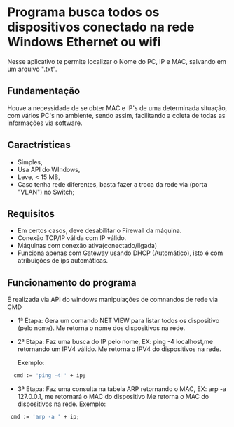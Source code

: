 # Programa busca todos os dispositivos conectado na rede Windows Ethernet ou wifi

Nesse aplicativo te permite localizar o Nome do PC, IP e MAC, salvando em um arquivo ".txt".

## Fundamentação

Houve a necessidade de se obter MAC e IP's de uma determinada situação, com vários PC's no ambiente,
sendo assim, facilitando a coleta de todas as informações via software.

## Caractrísticas

* Simples,
* Usa API do WIndows,
* Leve, < 15 MB,
* Caso tenha rede diferentes, basta fazer a troca da rede via (porta "VLAN") no Switch;

## Requisitos

* Em certos casos, deve desabilitar o Firewall da máquina.
* Conexão TCP/IP válida com IP válido.
* Máquinas com conexão ativa(conectado/ligada)
* Funciona apenas com Gateway usando DHCP (Automático), isto é com atribuições de ips automáticas.


## Funcionamento do programa

É realizada via API do windows manipulações de comnandos de rede via CMD

* 1ª Etapa: Gera um comando NET VIEW para listar todos os dispositivo (pelo nome).
  Me retorna o nome dos dispositivos na rede.
* 2ª Etapa: Faz uma busca do IP pelo nome, EX: ping -4 localhost,me retornando um IPV4 válido. 
  Me retorna o IPV4 do dispositivos na rede.
  
  Exemplo:
```pascal
  cmd := 'ping -4 ' + ip;
```
	
* 3ª Etapa: Faz uma consulta na tabela ARP retornando o MAC, EX: arp -a 127.0.0.1, me retornará o MAC do dispositivo
  Me retorna o MAC do dispositivos na rede.
  Exemplo:
```pascal 
 cmd := 'arp -a ' + ip;
```




